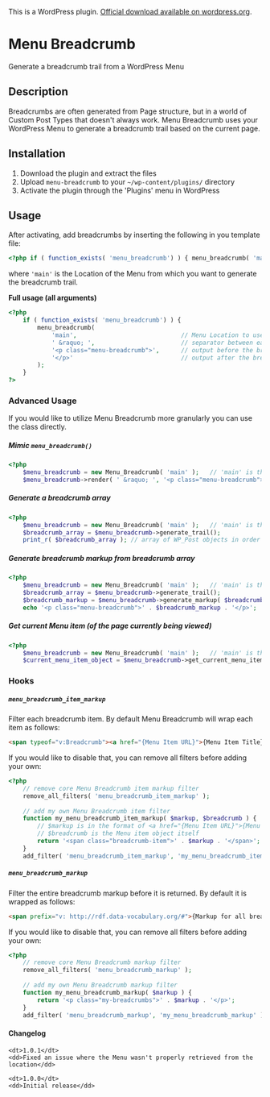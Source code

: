This is a WordPress plugin. [Official download available on wordpress.org](http://wordpress.org/extend/plugins/menu-breadcrumb/).

# Menu Breadcrumb

Generate a breadcrumb trail from a WordPress Menu

## Description

Breadcrumbs are often generated from Page structure, but in a world of Custom Post Types that doesn't always work. Menu Breadcrumb uses your WordPress Menu to generate a breadcrumb trail based on the current page.

## Installation

1. Download the plugin and extract the files
1. Upload `menu-breadcrumb` to your `~/wp-content/plugins/` directory
1. Activate the plugin through the 'Plugins' menu in WordPress

## Usage

After activating, add breadcrumbs by inserting the following in you template file:

```php
<?php if ( function_exists( 'menu_breadcrumb') ) { menu_breadcrumb( 'main' ); } ?>
```

where `'main'` is the Location of the Menu from which you want to generate the breadcrumb trail.

**Full usage (all arguments)**

```php
<?php 
    if ( function_exists( 'menu_breadcrumb') ) { 
        menu_breadcrumb( 
            'main',                             // Menu Location to use for breadcrumb
            ' &raquo; ',                        // separator between each breadcrumb
            '<p class="menu-breadcrumb">',      // output before the breadcrumb
            '</p>'                              // output after the breadcrumb
        ); 
    } 
?>
```

### Advanced Usage

If you would like to utilize Menu Breadcrumb more granularly you can use the class directly.

##### Mimic `menu_breadcrumb()`

```php
<?php
    $menu_breadcrumb = new Menu_Breadcrumb( 'main' );   // 'main' is the Menu Location
	$menu_breadcrumb->render( ' &raquo; ', '<p class="menu-breadcrumb">', '</p>' );
```

##### Generate a breadcrumb array

```php
<?php
    $menu_breadcrumb = new Menu_Breadcrumb( 'main' );   // 'main' is the Menu Location
	$breadcrumb_array = $menu_breadcrumb->generate_trail();
	print_r( $breadcrumb_array ); // array of WP_Post objects in order of breadcrumb
```

##### Generate breadcrumb markup from breadcrumb array

```php
<?php
    $menu_breadcrumb = new Menu_Breadcrumb( 'main' );   // 'main' is the Menu Location
	$breadcrumb_array = $menu_breadcrumb->generate_trail();
	$breadcrumb_markup = $menu_breadcrumb->generate_markup( $breadcrumb_array, ' &raquo; ' );
	echo '<p class="menu-breadcrumb">' . $breadcrumb_markup . '</p>';
```

##### Get current Menu item (of the page currently being viewed)

```php
<?php
    $menu_breadcrumb = new Menu_Breadcrumb( 'main' );   // 'main' is the Menu Location
	$current_menu_item_object = $menu_breadcrumb->get_current_menu_item_object();
```

### Hooks

##### `menu_breadcrumb_item_markup`

Filter each breadcrumb item. By default Menu Breadcrumb will wrap each item as follows:

```html
<span typeof="v:Breadcrumb"><a href="{Menu Item URL}">{Menu Item Title}</a></span>
```

If you would like to disable that, you can remove all filters before adding your own:

```php
<?php
    // remove core Menu Breadcrumb item markup filter
    remove_all_filters( 'menu_breadcrumb_item_markup' );
    
    // add my own Menu Breadcrumb item filter
    function my_menu_breadcrumb_item_markup( $markup, $breadcrumb ) {
        // $markup is in the format of <a href="{Menu Item URL}">{Menu Item Title}</a>
        // $breadcrumb is the Menu item object itself
        return '<span class="breadcrumb-item">' . $markup . '</span>';
    }
    add_filter( 'menu_breadcrumb_item_markup', 'my_menu_breadcrumb_item_markup', 10, 2 );
```

##### `menu_breadcrumb_markup`

Filter the entire breadcrumb markup before it is returned. By default it is wrapped as follows:

```html
<span prefix="v: http://rdf.data-vocabulary.org/#">{Markup for all breadcrumbs after they have been filtered}</span>
```

If you would like to disable that, you can remove all filters before adding your own:

```php
<?php
    // remove core Menu Breadcrumb markup filter
    remove_all_filters( 'menu_breadcrumb_markup' );
    
    // add my own Menu Breadcrumb markup filter
    function my_menu_breadcrumb_markup( $markup ) {
        return '<p class="my-breadcrumbs">' . $markup . '</p>';
    }
    add_filter( 'menu_breadcrumb_markup', 'my_menu_breadcrumb_markup' );
```

#### Changelog

<dl>

    <dt>1.0.1</dt>
    <dd>Fixed an issue where the Menu wasn't properly retrieved from the location</dd>

	<dt>1.0.0</dt>
    <dd>Initial release</dd>

</dl>